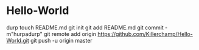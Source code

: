Hello-World
===========

durp
touch README.md
git init
git add README.md
git commit -m"hurpadurp"
git remote add origin https://github.com/Killerchamp/Hello-World.git
git push -u origin master

